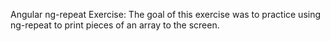 Angular ng-repeat Exercise:
    The goal of this exercise was to practice using ng-repeat to print pieces of an array to the screen. 
